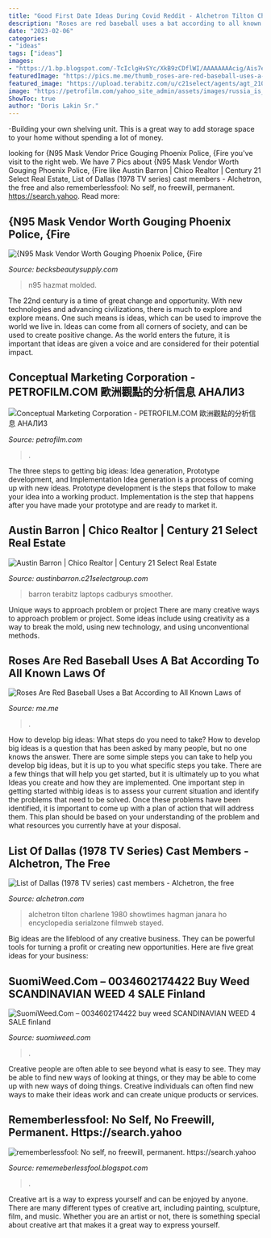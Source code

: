 ```yaml
---
title: "Good First Date Ideas During Covid Reddit - Alchetron Tilton Charlene 1980 Showtimes Hagman Janara Ho Encyclopedia Serialzone Filmweb Stayed"
description: "Roses are red baseball uses a bat according to all known laws of"
date: "2023-02-06"
categories:
- "ideas"
tags: ["ideas"]
images:
- "https://1.bp.blogspot.com/-TcIclgHvSYc/XkB9zCDflWI/AAAAAAAAcig/Ais7eFfqzxQJ4UXKemLWFmIpb-OYLbvnwCLcBGAsYHQ/s320/Untitled417.png"
featuredImage: "https://pics.me.me/thumb_roses-are-red-baseball-uses-a-bat-according-to-all-63455963.png"
featured_image: "https://upload.terabitz.com/u/c21select/agents/agt_210_77336.jpg?t=1553198176"
image: "https://petrofilm.com/yahoo_site_admin/assets/images/russia_is_threatened_by_the_invasion_of_nato_in_the_black_sea.95224847_std.jpg"
ShowToc: true
author: "Doris Lakin Sr."
---
```



-Building your own shelving unit. This is a great way to add storage space to your home without spending a lot of money.

	

		
looking for {N95 Mask Vendor Price Gouging Phoenix Police, {Fire you've visit to the right web. We have 7 Pics about {N95 Mask Vendor Worth Gouging Phoenix Police, {Fire like Austin Barron | Chico Realtor | Century 21 Select Real Estate, List of Dallas (1978 TV series) cast members - Alchetron, the free and also rememberlessfool: No self, no freewill, permanent. https://search.yahoo. Read more:
		
    
## {N95 Mask Vendor Worth Gouging Phoenix Police, {Fire

<img loading=lazy src="https://media3.cgtrader.com/variants/ESqgj651vnkNzRRRB7wPi3Ak/9cae6891d5963582c5a024dd4cd2d77f44d540a2ca4f778b8c6afa6918049521/WAX_0005.jpg" onerror="this.onerror=null;this.src='https://tse4.mm.bing.net/th?id=OIP.IoVLDw_fYZF_ZE4w5sM4jwHaEK&amp;pid=15.1';" alt="{N95 Mask Vendor Worth Gouging Phoenix Police, {Fire">

_Source: becksbeautysupply.com_

>n95 hazmat molded. 

	

The 22nd century is a time of great change and opportunity. With new technologies and advancing civilizations, there is much to explore and explore means. One such means is ideas, which can be used to improve the world we live in. Ideas can come from all corners of society, and can be used to create positive change. As the world enters the future, it is important that ideas are given a voice and are considered for their potential impact.

    
## Conceptual Marketing Corporation - PETROFILM.COM ﻿歐洲觀點的分析信息 АНАЛИЗ

<img loading=lazy src="https://petrofilm.com/yahoo_site_admin/assets/images/russia_is_threatened_by_the_invasion_of_nato_in_the_black_sea.95224847_std.jpg" onerror="this.onerror=null;this.src='https://tse3.mm.bing.net/th?id=OIP.K0DYUPd3M7e5OMeh_A7TwgHaEK&amp;pid=15.1';" alt="Conceptual Marketing Corporation - PETROFILM.COM ﻿歐洲觀點的分析信息 АНАЛИЗ">

_Source: petrofilm.com_

>. 

	

The three steps to getting big ideas: Idea generation, Prototype development, and Implementation
Idea generation is a process of coming up with new ideas. Prototype development is the steps that follow to make your idea into a working product. Implementation is the step that happens after you have made your prototype and are ready to market it.

    
## Austin Barron | Chico Realtor | Century 21 Select Real Estate

<img loading=lazy src="https://upload.terabitz.com/u/c21select/agents/agt_210_77336.jpg?t=1553198176" onerror="this.onerror=null;this.src='https://tse1.mm.bing.net/th?id=OIP.d-PIt6Y7Tr05qFzcZC-dvQAAAA&amp;pid=15.1';" alt="Austin Barron | Chico Realtor | Century 21 Select Real Estate">

_Source: austinbarron.c21selectgroup.com_

>barron terabitz laptops cadburys smoother. 

	

Unique ways to approach problem or project
There are many creative ways to approach problem or project. Some ideas include using creativity as a way to break the mold, using new technology, and using unconventional methods.

    
## Roses Are Red Baseball Uses A Bat According To All Known Laws Of

<img loading=lazy src="https://pics.me.me/thumb_roses-are-red-baseball-uses-a-bat-according-to-all-63455963.png" onerror="this.onerror=null;this.src='https://tse3.mm.bing.net/th?id=OIP.3I6LkJVJfM7f2mk8r3QeGQAAAA&amp;pid=15.1';" alt="Roses Are Red Baseball Uses a Bat According to All Known Laws of">

_Source: me.me_

>. 

	

How to develop big ideas: What steps do you need to take?
How to develop big ideas is a question that has been asked by many people, but no one knows the answer. There are some simple steps you can take to help you develop big ideas, but it is up to you what specific steps you take. There are a few things that will help you get started, but it is ultimately up to you what Ideas you create and how they are implemented.
One important step in getting started withbig ideas is to assess your current situation and identify the problems that need to be solved. Once these problems have been identified, it is important to come up with a plan of action that will address them. This plan should be based on your understanding of the problem and what resources you currently have at your disposal.

    
## List Of Dallas (1978 TV Series) Cast Members - Alchetron, The Free

<img loading=lazy src="https://alchetron.com/cdn/list-of-dallas-1978-tv-series-cast-members-32c46d6e-35c2-4710-a806-888859960bc-resize-750.jpeg" onerror="this.onerror=null;this.src='https://tse4.mm.bing.net/th?id=OIP.gj8ZEgUTGPe4pZjLRPMG5AHaLH&amp;pid=15.1';" alt="List of Dallas (1978 TV series) cast members - Alchetron, the free">

_Source: alchetron.com_

>alchetron tilton charlene 1980 showtimes hagman janara ho encyclopedia serialzone filmweb stayed. 

	

Big ideas are the lifeblood of any creative business. They can be powerful tools for turning a profit or creating new opportunities. Here are five great ideas for your business:

    
## SuomiWeed.Com – 0034602174422 Buy Weed SCANDINAVIAN WEED 4 SALE Finland

<img loading=lazy src="https://suomiweed.com/wp-content/uploads/2021/03/g724bbd540df5b1f208628a7df2f99f1cb33bdcfad92128c834406319a1fb563a92e2f2c563aeb17c92f62fa0829008f7_640_weed-300x300.png" onerror="this.onerror=null;this.src='https://tse3.mm.bing.net/th?id=OIP.F_qE7Rh5WrhUt_XSTL6RfAAAAA&amp;pid=15.1';" alt="SuomiWeed.Com – 0034602174422 buy weed SCANDINAVIAN WEED 4 SALE finland">

_Source: suomiweed.com_

>. 

	

Creative people are often able to see beyond what is easy to see. They may be able to find new ways of looking at things, or they may be able to come up with new ways of doing things. Creative individuals can often find new ways to make their ideas work and can create unique products or services.

    
## Rememberlessfool: No Self, No Freewill, Permanent. Https://search.yahoo

<img loading=lazy src="https://1.bp.blogspot.com/-TcIclgHvSYc/XkB9zCDflWI/AAAAAAAAcig/Ais7eFfqzxQJ4UXKemLWFmIpb-OYLbvnwCLcBGAsYHQ/s320/Untitled417.png" onerror="this.onerror=null;this.src='https://tse3.mm.bing.net/th?id=OIP.lani4RzFr9n55h6_o0F0aQAAAA&amp;pid=15.1';" alt="rememberlessfool: No self, no freewill, permanent. https://search.yahoo">

_Source: rememeberlessfool.blogspot.com_

>. 

	

Creative art is a way to express yourself and can be enjoyed by anyone. There are many different types of creative art, including painting, sculpture, film, and music. Whether you are an artist or not, there is something special about creative art that makes it a great way to express yourself.

